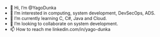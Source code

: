 - 👋 Hi, I’m @YagoDunka
- 👀 I’m interested in computing, system development, DevSecOps, ADS.
- 🌱 I’m currently learning C, C#, Java and Cloud.
- 💞️ I’m looking to collaborate on system development.
- 📫 How to reach me linkedin.com/in/yago-dunka

<!---
YagoDunka/YagoDunka is a ✨ special ✨ repository because its `README.md` (this file) appears on your GitHub profile.
You can click the Preview link to take a look at your changes.
--->
